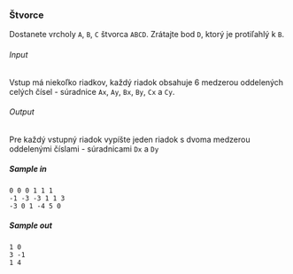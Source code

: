 ### Štvorce
Dostanete vrcholy `A`, `B`, `C` štvorca `ABCD`. Zrátajte bod `D`, ktorý je protiľahlý k `B`.
###### Input
Vstup má niekoľko riadkov, každý riadok obsahuje 6 medzerou oddelených celých čísel - súradnice `Ax`, `Ay`, `Bx`, `By`, `Cx` a `Cy`.

###### Output
Pre každý vstupný riadok vypíšte jeden riadok s dvoma medzerou oddelenými číslami - súradnicami `Dx` a `Dy`

##### Sample in
```
0 0 0 1 1 1
-1 -3 -3 1 1 3
-3 0 1 -4 5 0
```

##### Sample out
```
1 0
3 -1
1 4
```
